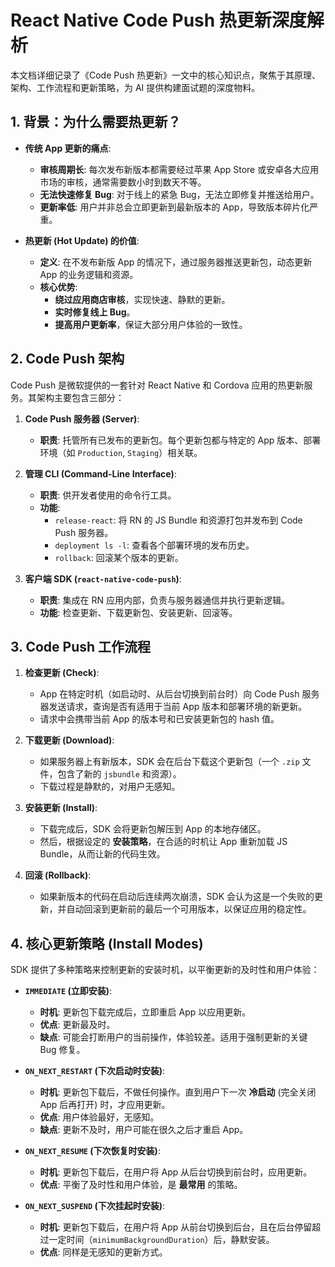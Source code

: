 # React Native Code Push 热更新深度解析

本文档详细记录了《Code Push 热更新》一文中的核心知识点，聚焦于其原理、架构、工作流程和更新策略，为 AI 提供构建面试题的深度物料。

## 1. 背景：为什么需要热更新？

- **传统 App 更新的痛点**:
    - **审核周期长**: 每次发布新版本都需要经过苹果 App Store 或安卓各大应用市场的审核，通常需要数小时到数天不等。
    - **无法快速修复 Bug**: 对于线上的紧急 Bug，无法立即修复并推送给用户。
    - **更新率低**: 用户并非总会立即更新到最新版本的 App，导致版本碎片化严重。

- **热更新 (Hot Update) 的价值**:
    - **定义**: 在不发布新版 App 的情况下，通过服务器推送更新包，动态更新 App 的业务逻辑和资源。
    - **核心优势**:
        - **绕过应用商店审核**，实现快速、静默的更新。
        - **实时修复线上 Bug**。
        - **提高用户更新率**，保证大部分用户体验的一致性。

## 2. Code Push 架构

Code Push 是微软提供的一套针对 React Native 和 Cordova 应用的热更新服务。其架构主要包含三部分：

1.  **Code Push 服务器 (Server)**:
    - **职责**: 托管所有已发布的更新包。每个更新包都与特定的 App 版本、部署环境（如 `Production`, `Staging`）相关联。

2.  **管理 CLI (Command-Line Interface)**:
    - **职责**: 供开发者使用的命令行工具。
    - **功能**:
        - `release-react`: 将 RN 的 JS Bundle 和资源打包并发布到 Code Push 服务器。
        - `deployment ls -l`: 查看各个部署环境的发布历史。
        - `rollback`: 回滚某个版本的更新。

3.  **客户端 SDK (`react-native-code-push`)**:
    - **职责**: 集成在 RN 应用内部，负责与服务器通信并执行更新逻辑。
    - **功能**: 检查更新、下载更新包、安装更新、回滚等。

## 3. Code Push 工作流程

1.  **检查更新 (Check)**:
    - App 在特定时机（如启动时、从后台切换到前台时）向 Code Push 服务器发送请求，查询是否有适用于当前 App 版本和部署环境的新更新。
    - 请求中会携带当前 App 的版本号和已安装更新包的 hash 值。

2.  **下载更新 (Download)**:
    - 如果服务器上有新版本，SDK 会在后台下载这个更新包（一个 `.zip` 文件，包含了新的 `jsbundle` 和资源）。
    - 下载过程是静默的，对用户无感知。

3.  **安装更新 (Install)**:
    - 下载完成后，SDK 会将更新包解压到 App 的本地存储区。
    - 然后，根据设定的 **安装策略**，在合适的时机让 App 重新加载 JS Bundle，从而让新的代码生效。

4.  **回滚 (Rollback)**:
    - 如果新版本的代码在启动后连续两次崩溃，SDK 会认为这是一个失败的更新，并自动回滚到更新前的最后一个可用版本，以保证应用的稳定性。

## 4. 核心更新策略 (Install Modes)

SDK 提供了多种策略来控制更新的安装时机，以平衡更新的及时性和用户体验：

- **`IMMEDIATE` (立即安装)**:
    - **时机**: 更新包下载完成后，立即重启 App 以应用更新。
    - **优点**: 更新最及时。
    - **缺点**: 可能会打断用户的当前操作，体验较差。适用于强制更新的关键 Bug 修复。

- **`ON_NEXT_RESTART` (下次启动时安装)**:
    - **时机**: 更新包下载后，不做任何操作。直到用户下一次 **冷启动** (完全关闭 App 后再打开) 时，才应用更新。
    - **优点**: 用户体验最好，无感知。
    - **缺点**: 更新不及时，用户可能在很久之后才重启 App。

- **`ON_NEXT_RESUME` (下次恢复时安装)**:
    - **时机**: 更新包下载后，在用户将 App 从后台切换到前台时，应用更新。
    - **优点**: 平衡了及时性和用户体验，是 **最常用** 的策略。

- **`ON_NEXT_SUSPEND` (下次挂起时安装)**:
    - **时机**: 更新包下载后，在用户将 App 从前台切换到后台，且在后台停留超过一定时间（`minimumBackgroundDuration`）后，静默安装。
    - **优点**: 同样是无感知的更新方式。
